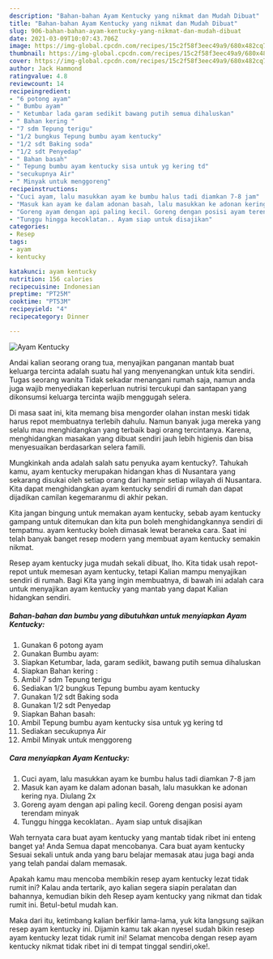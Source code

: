 ```yaml
---
description: "Bahan-bahan Ayam Kentucky yang nikmat dan Mudah Dibuat"
title: "Bahan-bahan Ayam Kentucky yang nikmat dan Mudah Dibuat"
slug: 906-bahan-bahan-ayam-kentucky-yang-nikmat-dan-mudah-dibuat
date: 2021-03-09T10:07:43.706Z
image: https://img-global.cpcdn.com/recipes/15c2f58f3eec49a9/680x482cq70/ayam-kentucky-foto-resep-utama.jpg
thumbnail: https://img-global.cpcdn.com/recipes/15c2f58f3eec49a9/680x482cq70/ayam-kentucky-foto-resep-utama.jpg
cover: https://img-global.cpcdn.com/recipes/15c2f58f3eec49a9/680x482cq70/ayam-kentucky-foto-resep-utama.jpg
author: Jack Hammond
ratingvalue: 4.8
reviewcount: 14
recipeingredient:
- "6 potong ayam"
- " Bumbu ayam"
- " Ketumbar lada garam sedikit bawang putih semua dihaluskan"
- " Bahan kering "
- "7 sdm Tepung terigu"
- "1/2 bungkus Tepung bumbu ayam kentucky"
- "1/2 sdt Baking soda"
- "1/2 sdt Penyedap"
- " Bahan basah"
- " Tepung bumbu ayam kentucky sisa untuk yg kering td"
- "secukupnya Air"
- " Minyak untuk menggoreng"
recipeinstructions:
- "Cuci ayam, lalu masukkan ayam ke bumbu halus tadi diamkan 7-8 jam"
- "Masuk kan ayam ke dalam adonan basah, lalu masukkan ke adonan kering nya. Diulang 2x"
- "Goreng ayam dengan api paling kecil. Goreng dengan posisi ayam terendam minyak"
- "Tunggu hingga kecoklatan.. Ayam siap untuk disajikan"
categories:
- Resep
tags:
- ayam
- kentucky

katakunci: ayam kentucky 
nutrition: 156 calories
recipecuisine: Indonesian
preptime: "PT25M"
cooktime: "PT53M"
recipeyield: "4"
recipecategory: Dinner

---
```



![Ayam Kentucky](https://img-global.cpcdn.com/recipes/15c2f58f3eec49a9/680x482cq70/ayam-kentucky-foto-resep-utama.jpg)

Andai kalian seorang orang tua, menyajikan panganan mantab buat keluarga tercinta adalah suatu hal yang menyenangkan untuk kita sendiri. Tugas seorang  wanita Tidak sekadar menangani rumah saja, namun anda juga wajib menyediakan keperluan nutrisi tercukupi dan santapan yang dikonsumsi keluarga tercinta wajib menggugah selera.

Di masa  saat ini, kita memang bisa mengorder olahan instan meski tidak harus repot membuatnya terlebih dahulu. Namun banyak juga mereka yang selalu mau menghidangkan yang terbaik bagi orang tercintanya. Karena, menghidangkan masakan yang dibuat sendiri jauh lebih higienis dan bisa menyesuaikan berdasarkan selera famili. 



Mungkinkah anda adalah salah satu penyuka ayam kentucky?. Tahukah kamu, ayam kentucky merupakan hidangan khas di Nusantara yang sekarang disukai oleh setiap orang dari hampir setiap wilayah di Nusantara. Kita dapat menghidangkan ayam kentucky sendiri di rumah dan dapat dijadikan camilan kegemaranmu di akhir pekan.

Kita jangan bingung untuk memakan ayam kentucky, sebab ayam kentucky gampang untuk ditemukan dan kita pun boleh menghidangkannya sendiri di tempatmu. ayam kentucky boleh dimasak lewat beraneka cara. Saat ini telah banyak banget resep modern yang membuat ayam kentucky semakin nikmat.

Resep ayam kentucky juga mudah sekali dibuat, lho. Kita tidak usah repot-repot untuk memesan ayam kentucky, tetapi Kalian mampu menyajikan sendiri di rumah. Bagi Kita yang ingin membuatnya, di bawah ini adalah cara untuk menyajikan ayam kentucky yang mantab yang dapat Kalian hidangkan sendiri.

<!--inarticleads1-->

##### Bahan-bahan dan bumbu yang dibutuhkan untuk menyiapkan Ayam Kentucky:

1. Gunakan 6 potong ayam
1. Gunakan  Bumbu ayam:
1. Siapkan  Ketumbar, lada, garam sedikit, bawang putih semua dihaluskan
1. Siapkan  Bahan kering :
1. Ambil 7 sdm Tepung terigu
1. Sediakan 1/2 bungkus Tepung bumbu ayam kentucky
1. Gunakan 1/2 sdt Baking soda
1. Gunakan 1/2 sdt Penyedap
1. Siapkan  Bahan basah:
1. Ambil  Tepung bumbu ayam kentucky sisa untuk yg kering td
1. Sediakan secukupnya Air
1. Ambil  Minyak untuk menggoreng




<!--inarticleads2-->

##### Cara menyiapkan Ayam Kentucky:

1. Cuci ayam, lalu masukkan ayam ke bumbu halus tadi diamkan 7-8 jam
1. Masuk kan ayam ke dalam adonan basah, lalu masukkan ke adonan kering nya. Diulang 2x
1. Goreng ayam dengan api paling kecil. Goreng dengan posisi ayam terendam minyak
1. Tunggu hingga kecoklatan.. Ayam siap untuk disajikan




Wah ternyata cara buat ayam kentucky yang mantab tidak ribet ini enteng banget ya! Anda Semua dapat mencobanya. Cara buat ayam kentucky Sesuai sekali untuk anda yang baru belajar memasak atau juga bagi anda yang telah pandai dalam memasak.

Apakah kamu mau mencoba membikin resep ayam kentucky lezat tidak rumit ini? Kalau anda tertarik, ayo kalian segera siapin peralatan dan bahannya, kemudian bikin deh Resep ayam kentucky yang nikmat dan tidak rumit ini. Betul-betul mudah kan. 

Maka dari itu, ketimbang kalian berfikir lama-lama, yuk kita langsung sajikan resep ayam kentucky ini. Dijamin kamu tak akan nyesel sudah bikin resep ayam kentucky lezat tidak rumit ini! Selamat mencoba dengan resep ayam kentucky nikmat tidak ribet ini di tempat tinggal sendiri,oke!.

